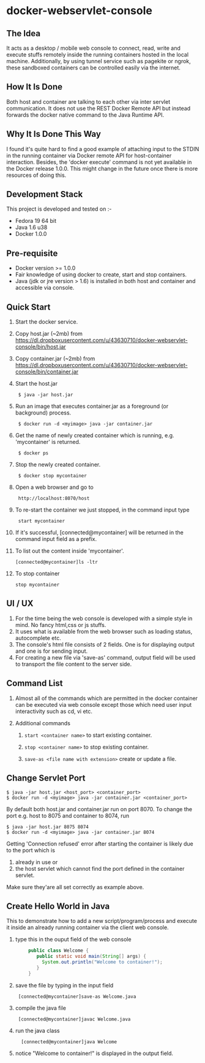 docker-webservlet-console
=========================

The Idea
--------
It acts as a desktop / mobile web console to connect, read, write and execute stuffs remotely inside the running containers hosted in the local machine. Additionally, by using tunnel service such as pagekite or ngrok, these sandboxed containers can be controlled easily via the internet.

How It Is Done
--------------
Both host and container are talking to each other via inter servlet communication. It does not use the REST Docker Remote API but instead forwards the docker native command to the Java Runtime API. 

Why It Is Done This Way
-----------------------
I found it's quite hard to find a good example of attaching input to the STDIN in the running container via Docker remote API for host-container interaction. Besides, the 'docker execute' command is not yet available in the Docker release 1.0.0. This might change in the future once there is more resources of doing this.

Development Stack
--------------------
This project is developed and tested on :-
* Fedora 19 64 bit
* Java 1.6 u38
* Docker 1.0.0

Pre-requisite
------------
* Docker version  >= 1.0.0
* Fair knowledge of using docker to create, start and stop containers.
* Java (jdk or jre version > 1.6) is installed in both host and container and accessible via console.

Quick Start
-----------
1. Start the docker service.

2. Copy host.jar (~2mb) from https://dl.dropboxusercontent.com/u/43630710/docker-webservlet-console/bin/host.jar

3. Copy container.jar (~2mb) from https://dl.dropboxusercontent.com/u/43630710/docker-webservlet-console/bin/container.jar

4. Start the host.jar

        $ java -jar host.jar

5. Run an image that executes container.jar as a foreground (or background) process.

        $ docker run -d <myimage> java -jar container.jar

6. Get the name of newly created container which is running, e.g. 'mycontainer' is returned.

        $ docker ps

7. Stop the newly created container.

        $ docker stop mycontainer

8. Open a web browser and go to

        http://localhost:8070/host
        
9. To re-start the container we just stopped, in the command input type

        start mycontainer       
        
10. If it's successful, [connected@mycontainer] will be returned in the command input field as a prefix.

11. To list out the content inside 'mycontainer'.

        [connected@mycontainer]ls -ltr

12. To stop container

        stop mycontainer

UI / UX
-------
1. For the time being the web console is developed with a simple style in mind. No fancy html,css or js stuffs.
2. It uses what is available from the web browser such as loading status, autocomplete etc.
3. The console's html file consists of 2 fields. One is for displaying output and one is for sending input.
4. For creating a new file via 'save-as' command, output field will be used to transport the file content to the server side.

Command List
------------
1. Almost all of the commands which are permitted in the docker container can be executed via web console except those which need user input interactivity such as cd, vi etc.

2. Additional commands

     1. `start <container name>` to start existing container.
        
     2. `stop <container name>` to stop existing container.
        
     3. `save-as <file name with extension>` create or update a file.
     
Change Servlet Port
-------------------

    $ java -jar host.jar <host_port> <container_port>
    $ docker run -d <myimage> java -jar container.jar <container_port>

By default both host.jar and container.jar run on port 8070. To change the port e.g. host to 8075 and container to 8074, run

    $ java -jar host.jar 8075 8074
    $ docker run -d <myimage> java -jar container.jar 8074
    
Getting 'Connection refused' error after starting the container is likely due to the port which is

1. already in use or
2. the host servlet which cannot find the port defined in the container servlet. 

Make sure they'are all set correctly as example above.
    
Create Hello World in Java
--------------------------
This to demonstrate how to add a new script/program/process and execute it inside an already running container via the client web console.

1. type this in the ouput field of the web console

```java
        public class Welcome {
           public static void main(String[] args) {
             System.out.println("Welcome to container!");
           }
        }
```

2. save the file by typing in the input field

        [connected@mycontainer]save-as Welcome.java
        
3. compile the java file

        [connected@mycontainer]javac Welcome.java
        
4. run the java class

         [connected@mycontainer]java Welcome
         
5. notice "Welcome to container!" is displayed in the output field.
